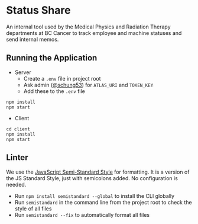 # Status Share
An internal tool used by the Medical Physics and Radiation Therapy departments at BC Cancer to track employee and machine statuses and send internal memos.

## Running the Application
- Server
  - Create a `.env` file in project root 
  - Ask admin ([@schung53](https://www.github.com/schung53)) for `ATLAS_URI` and `TOKEN_KEY`
  - Add these to the `.env` file
```
npm install
npm start
```
- Client
```
cd client
npm install
npm start
```

## Linter
We use the [JavaScript Semi-Standard Style](https://www.npmjs.com/package/semistandard) for formatting. It is a version of the JS Standard Style, just with semicolons added. No configuration is needed. 
- Run `npm install semistandard --global` to install the CLI globally
- Run `semistandard` in the command line from the project root to check the style of all files
- Run `semistandard --fix` to automatically format all files
